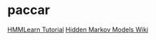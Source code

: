# paccar

[HMMLearn Tutorial](http://hmmlearn.readthedocs.io/en/stable/tutorial.html)
[Hidden Markov Models Wiki](https://en.wikipedia.org/wiki/Hidden_Markov_model)
